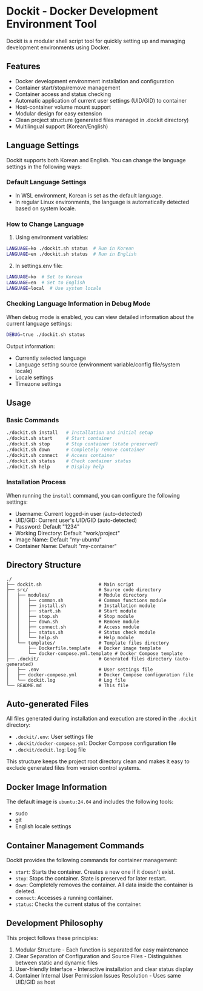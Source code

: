 # Dockit - Docker Development Environment Tool

Dockit is a modular shell script tool for quickly setting up and managing development environments using Docker.

## Features

- Docker development environment installation and configuration
- Container start/stop/remove management
- Container access and status checking
- Automatic application of current user settings (UID/GID) to container
- Host-container volume mount support
- Modular design for easy extension
- Clean project structure (generated files managed in .dockit directory)
- Multilingual support (Korean/English)

## Language Settings

Dockit supports both Korean and English. You can change the language settings in the following ways:

### Default Language Settings

- In WSL environment, Korean is set as the default language.
- In regular Linux environments, the language is automatically detected based on system locale.

### How to Change Language

1. Using environment variables:
```bash
LANGUAGE=ko ./dockit.sh status  # Run in Korean
LANGUAGE=en ./dockit.sh status  # Run in English
```

2. In settings.env file:
```bash
LANGUAGE=ko  # Set to Korean
LANGUAGE=en  # Set to English
LANGUAGE=local  # Use system locale
```

### Checking Language Information in Debug Mode

When debug mode is enabled, you can view detailed information about the current language settings:

```bash
DEBUG=true ./dockit.sh status
```

Output information:
- Currently selected language
- Language setting source (environment variable/config file/system locale)
- Locale settings
- Timezone settings

## Usage

### Basic Commands

```bash
./dockit.sh install   # Installation and initial setup
./dockit.sh start     # Start container
./dockit.sh stop      # Stop container (state preserved)
./dockit.sh down      # Completely remove container
./dockit.sh connect   # Access container
./dockit.sh status    # Check container status
./dockit.sh help      # Display help
```

### Installation Process

When running the `install` command, you can configure the following settings:

- Username: Current logged-in user (auto-detected)
- UID/GID: Current user's UID/GID (auto-detected)
- Password: Default "1234"
- Working Directory: Default "work/project"
- Image Name: Default "my-ubuntu"
- Container Name: Default "my-container"

## Directory Structure

```
./
├── dockit.sh                     # Main script
├── src/                          # Source code directory
│   ├── modules/                  # Module directory
│   │   ├── common.sh             # Common functions module
│   │   ├── install.sh            # Installation module
│   │   ├── start.sh              # Start module
│   │   ├── stop.sh               # Stop module
│   │   ├── down.sh               # Remove module
│   │   ├── connect.sh            # Access module
│   │   ├── status.sh             # Status check module
│   │   └── help.sh               # Help module
│   └── templates/                # Template files directory
│       ├── Dockerfile.template   # Docker image template
│       └── docker-compose.yml.template # Docker Compose template
├── .dockit/                      # Generated files directory (auto-generated)
│   ├── .env                      # User settings file
│   ├── docker-compose.yml        # Docker Compose configuration file
│   └── dockit.log                # Log file
└── README.md                     # This file
```

## Auto-generated Files

All files generated during installation and execution are stored in the `.dockit` directory:

- `.dockit/.env`: User settings file
- `.dockit/docker-compose.yml`: Docker Compose configuration file
- `.dockit/dockit.log`: Log file

This structure keeps the project root directory clean and makes it easy to exclude generated files from version control systems.

## Docker Image Information

The default image is `ubuntu:24.04` and includes the following tools:

- sudo
- git
- English locale settings

## Container Management Commands

Dockit provides the following commands for container management:

- `start`: Starts the container. Creates a new one if it doesn't exist.
- `stop`: Stops the container. State is preserved for later restart.
- `down`: Completely removes the container. All data inside the container is deleted.
- `connect`: Accesses a running container.
- `status`: Checks the current status of the container.

## Development Philosophy

This project follows these principles:

1. Modular Structure - Each function is separated for easy maintenance
2. Clear Separation of Configuration and Source Files - Distinguishes between static and dynamic files
3. User-friendly Interface - Interactive installation and clear status display
4. Container Internal User Permission Issues Resolution - Uses same UID/GID as host 